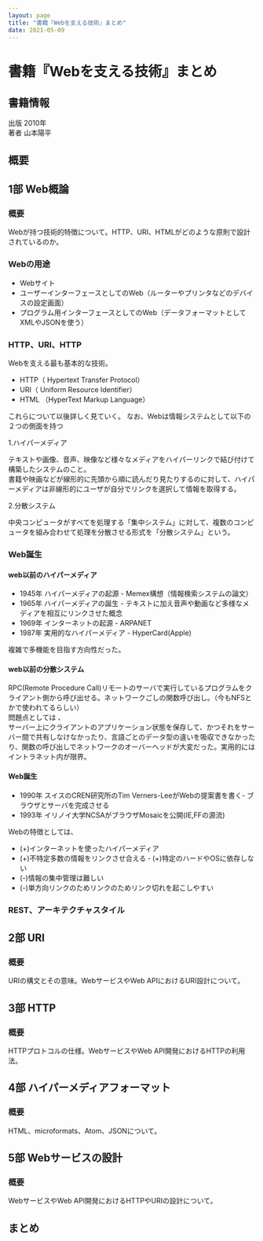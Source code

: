 ```yaml
---
layout: page
title: "書籍『Webを支える技術』まとめ"
date: 2021-05-09
---
```



# 書籍『Webを支える技術』まとめ
## 書籍情報
出版 2010年  
著者 山本陽平

## 概要



## 1部 Web概論
### 概要
Webが持つ技術的特徴について。HTTP、URI、HTMLがどのような原則で設計されているのか。
### Webの用途
- Webサイト
- ユーザーインターフェースとしてのWeb（ルーターやプリンタなどのデバイスの設定画面）
- プログラム用インターフェースとしてのWeb（データフォーマットとしてXMLやJSONを使う）  

### HTTP、URI、HTTP
Webを支える最も基本的な技術。
- HTTP（ Hypertext Transfer Protocol）
- URI（ Uniform Resource Identifier）
- HTML （HyperText Markup Language）

これらについて以後詳しく見ていく。
なお、Webは情報システムとして以下の２つの側面を持つ

1.ハイパーメディア

テキストや画像、音声、映像など様々なメディアをハイパーリンクで結び付けて構築したシステムのこと。  
書籍や映画などが線形的に先頭から順に読んだり見たりするのに対して、ハイパーメディアは非線形的にユーザが自分でリンクを選択して情報を取得する。

2.分散システム

中央コンピュータがすべてを処理する「集中システム」に対して、複数のコンピュータを組み合わせて処理を分散させる形式を「分散システム」という。

### Web誕生
#### web以前のハイパーメディア
- 1945年 ハイパーメディアの起源 - Memex構想（情報検索システムの論文）
- 1965年 ハイパーメディアの誕生 - テキストに加え音声や動画など多様なメディアを相互にリンクさせた概念
- 1969年 インターネットの起源 - ARPANET
- 1987年 実用的なハイパーメディア - HyperCard(Apple)

複雑で多機能を目指す方向性だった。

#### web以前の分散システム
RPC(Remote Procedure Call)リモートのサーバで実行しているプログラムをクライアント側から呼び出せる。ネットワークごしの関数呼び出し。（今もNFSとかで使われてるらしい）  
問題点としては 、  
サーバー上にクライアントのアプリケーション状態を保存して、かつそれをサーバー間で共有しなけなかったり、言語ごとのデータ型の違いを吸収できなかったり、関数の呼び出しでネットワークのオーバーヘッドが大変だった。実用的にはイントラネット内が限界。

#### Web誕生
- 1990年 スイスのCREN研究所のTim Verners-LeeがWebの提案書を書く- ブラウザとサーバを完成させる
- 1993年 イリノイ大学NCSAがブラウザMosaicを公開(IE,FFの源流)

Webの特徴としては、  
- (+)インターネットを使ったハイパーメディア
- (+)不特定多数の情報をリンクさせ合える
‐ (+)特定のハードやOSに依存しない
- (-)情報の集中管理は難しい
- (-)単方向リンクのためリンクのためリンク切れを起こしやすい

### REST、アーキテクチャスタイル



## 2部 URI
### 概要
URIの構文とその意味。WebサービスやWeb APIにおけるURI設計について。



## 3部 HTTP
### 概要
HTTPプロトコルの仕様。WebサービスやWeb API開発におけるHTTPの利用法。



## 4部 ハイパーメディアフォーマット
### 概要
HTML、microformats、Atom、JSONについて。



## 5部 Webサービスの設計
### 概要
WebサービスやWeb API開発におけるHTTPやURIの設計について。



## まとめ